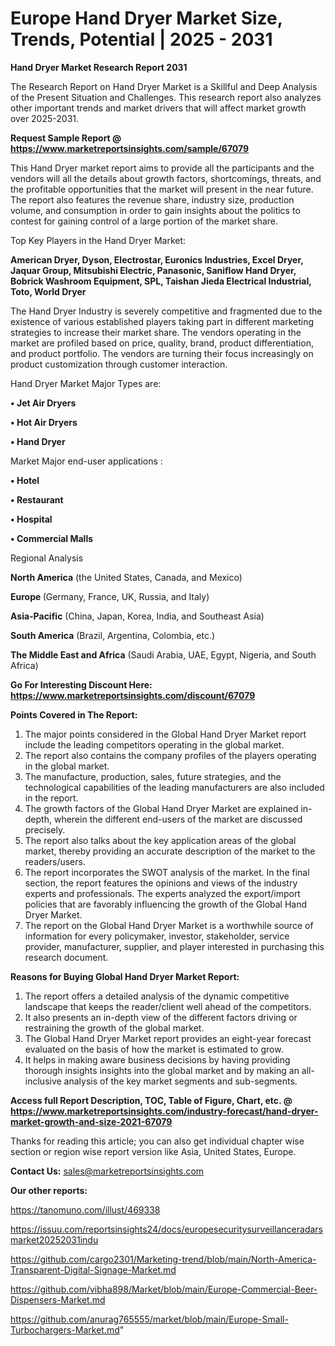 # Europe Hand Dryer Market Size, Trends, Potential | 2025 - 2031

<strong>Hand Dryer Market Research Report 2031</strong>

The Research Report on Hand Dryer Market is a Skillful and Deep Analysis of the Present Situation and Challenges. This research report also analyzes other important trends and market drivers that will affect market growth over 2025-2031.

<strong>Request Sample Report @ <a href=https://www.marketreportsinsights.com/sample/67079>https://www.marketreportsinsights.com/sample/67079</a></strong>

This Hand Dryer market report aims to provide all the participants and the vendors will all the details about growth factors, shortcomings, threats, and the profitable opportunities that the market will present in the near future. The report also features the revenue share, industry size, production volume, and consumption in order to gain insights about the politics to contest for gaining control of a large portion of the market share.

Top Key Players in the Hand Dryer Market:

<strong>American Dryer, Dyson, Electrostar, Euronics Industries, Excel Dryer, Jaquar Group, Mitsubishi Electric, Panasonic, Saniflow Hand Dryer, Bobrick Washroom Equipment, SPL, Taishan Jieda Electrical Industrial, Toto, World Dryer</strong>

The Hand Dryer Industry is severely competitive and fragmented due to the existence of various established players taking part in different marketing strategies to increase their market share. The vendors operating in the market are profiled based on price, quality, brand, product differentiation, and product portfolio. The vendors are turning their focus increasingly on product customization through customer interaction.

Hand Dryer Market Major Types are:

<strong>• Jet Air Dryers

• Hot Air Dryers

• Hand Dryer</strong>

Market Major end-user applications :

<strong>• Hotel

• Restaurant

• Hospital

• Commercial Malls</strong>

Regional Analysis

</u><strong><b>North America</b></strong> (the United States, Canada, and Mexico)

<strong><b>Europe </b></strong>(Germany, France, UK, Russia, and Italy)

<strong><b>Asia-Pacific</b></strong> (China, Japan, Korea, India, and Southeast Asia)

<strong><b>South America</b></strong> (Brazil, Argentina, Colombia, etc.)

<strong><b>The Middle East and Africa</b></strong> (Saudi Arabia, UAE, Egypt, Nigeria, and South Africa)

<strong>Go For Interesting Discount Here: <a href=https://www.marketreportsinsights.com/discount/67079>https://www.marketreportsinsights.com/discount/67079</a></strong>

<strong>Points Covered in The Report:</strong>
<ol>
  <li>The major points considered in the Global Hand Dryer Market report include the leading competitors operating in the global market.</li>
  <li>The report also contains the company profiles of the players operating in the global market.</li>
  <li>The manufacture, production, sales, future strategies, and the technological capabilities of the leading manufacturers are also included in the report.</li>
  <li>The growth factors of the Global Hand Dryer Market are explained in-depth, wherein the different end-users of the market are discussed precisely.</li>
  <li>The report also talks about the key application areas of the global market, thereby providing an accurate description of the market to the readers/users.</li>
  <li>The report incorporates the SWOT analysis of the market. In the final section, the report features the opinions and views of the industry experts and professionals. The experts analyzed the export/import policies that are favorably influencing the growth of the Global Hand Dryer Market.</li>
  <li>The report on the Global Hand Dryer Market is a worthwhile source of information for every policymaker, investor, stakeholder, service provider, manufacturer, supplier, and player interested in purchasing this research document.</li>
</ol>
<strong>Reasons for Buying Global Hand Dryer Market Report:</strong>

<ol>
  <li>The report offers a detailed analysis of the dynamic competitive landscape that keeps the reader/client well ahead of the competitors.</li>
  <li>It also presents an in-depth view of the different factors driving or restraining the growth of the global market.</li>
  <li>The Global Hand Dryer Market report provides an eight-year forecast evaluated on the basis of how the market is estimated to grow.</li>
  <li>It helps in making aware business decisions by having providing thorough insights insights into the global market and by making an all-inclusive analysis of the key market segments and sub-segments.</li>
</ol>
<strong>Access full Report Description, TOC, Table of Figure, Chart, etc. @ <a href=https://www.marketreportsinsights.com/industry-forecast/hand-dryer-market-growth-and-size-2021-67079>https://www.marketreportsinsights.com/industry-forecast/hand-dryer-market-growth-and-size-2021-67079</a></strong>


Thanks for reading this article; you can also get individual chapter wise section or region wise report version like Asia, United States, Europe.

<strong>Contact Us:</strong>
sales@marketreportsinsights.com

<strong>Our other reports:</strong>

<a href=https://tanomuno.com/illust/469338>https://tanomuno.com/illust/469338</a>

<a href=https://issuu.com/reportsinsights24/docs/europesecuritysurveillanceradarsmarket20252031indu>https://issuu.com/reportsinsights24/docs/europesecuritysurveillanceradarsmarket20252031indu</a>

<a href=https://github.com/cargo2301/Marketing-trend/blob/main/North-America-Transparent-Digital-Signage-Market.md>https://github.com/cargo2301/Marketing-trend/blob/main/North-America-Transparent-Digital-Signage-Market.md</a>

<a href=https://github.com/vibha898/Market/blob/main/Europe-Commercial-Beer-Dispensers-Market.md>https://github.com/vibha898/Market/blob/main/Europe-Commercial-Beer-Dispensers-Market.md</a>

<a href=https://github.com/anurag765555/market/blob/main/Europe-Small-Turbochargers-Market.md>https://github.com/anurag765555/market/blob/main/Europe-Small-Turbochargers-Market.md</a>"
